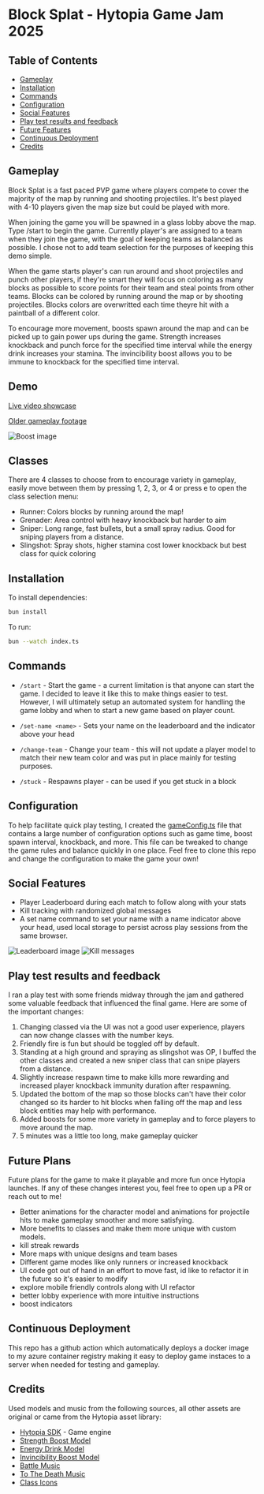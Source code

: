 # Block Splat - Hytopia Game Jam 2025

## Table of Contents

- [Gameplay](#gameplay)
- [Installation](#installation)
- [Commands](#commands)
- [Configuration](#configuration)
- [Social Features](#social-features)
- [Play test results and feedback](#play-test-results-and-feedback)
- [Future Features](#future-features)
- [Continuous Deployment](#continuous-deployment)
- [Credits](#credits)

## Gameplay

Block Splat is a fast paced PVP game where players compete to cover the majority of the map by running and shooting projectiles. It's best played with 4-10 players given the map size but could be played with more.

When joining the game you will be spawned in a glass lobby above the map. Type /start to begin the game. Currently player's are assigned to a team when they join the game, with the goal of keeping teams as balanced as possible. I chose not to add team selection for the purposes of keeping this demo simple.

When the game starts player's can run around and shoot projectiles and punch other players, if they're smart they will focus on coloring as many blocks as possible to score points for their team and steal points from other teams. Blocks can be colored by running around the map or by shooting projectiles. Blocks colors are overwritted each time theyre hit with a paintball of a different color.

To encourage more movement, boosts spawn around the map and can be picked up to gain power ups during the game. Strength increases knockback and punch force for the specified time interval while the energy drink increases your stamina. The invincibility boost allows you to be immune to knockback for the specified time interval.

## Demo

[Live video showcase](https://youtu.be/OvSbGs74PyQ)

[Older gameplay footage](https://x.com/AdonisOnX/status/1886064643870773467)

![Boost image](/screenshots/boosts.png)


## Classes

There are 4 classes to choose from to encourage variety in gameplay, easily move between them by pressing 1, 2, 3, or 4 or press e to open the class selection menu:
- Runner: Colors blocks by running around the map!
- Grenader: Area control with heavy knockback but harder to aim
- Sniper: Long range, fast bullets, but a small spray radius. Good for sniping players from a distance.
- Slingshot: Spray shots, higher stamina cost lower knockback but best class for quick coloring

## Installation

To install dependencies:

```bash
bun install
```

To run:

```bash
bun --watch index.ts
```

## Commands

- `/start` - Start the game - a current limitation is that anyone can start the game. I decided to leave it like this to make things easier to test. However, I will ultimately setup an automated system for handling the game lobby and when to start a new game based on player count.

- `/set-name <name>` - Sets your name on the leaderboard and the indicator above your head

- `/change-team` - Change your team - this will not update a player model to match their new team color and was put in place mainly for testing purposes.

- `/stuck` - Respawns player - can be used if you get stuck in a block

## Configuration

To help facilitate quick play testing, I created the [gameConfig.ts](utilities/gameConfig.ts) file that contains a large number of configuration options such as game time, boost spawn interval, knockback, and more. This file can be tweaked to change the game rules and balance quickly in one place. Feel free to clone this repo and change the configuration to make the game your own!

## Social Features

- Player Leaderboard during each match to follow along with your stats
- Kill tracking with randomized global messages
- A set name command to set your name with a name indicator above your head, used local storage to persist across play sessions from the same browser.

![Leaderboard image](/screenshots/leaderboard.png)
![Kill messages](/screenshots/killmessages.png)

## Play test results and feedback

I ran a play test with some friends midway through the jam and gathered some valuable feedback that influenced the final game. Here are some of the important changes:

1. Changing classed via the UI was not a good user experience, players can now change classes with the number keys.
2. Friendly fire is fun but should be toggled off by default.
3. Standing at a high ground and spraying as slingshot was OP, I buffed the other classes and created a new sniper class that can snipe players from a distance.
4. Slightly increase respawn time to make kills more rewarding and increased player knockback immunity duration after respawning.
5. Updated the bottom of the map so those blocks can't have their color changed so its harder to hit blocks when falling off the map and less block entities may help with performance.
6. Added boosts for some more variety in gameplay and to force players to move around the map.
7. 5 minutes was a little too long, make gameplay quicker

## Future Plans

Future plans for the game to make it playable and more fun once Hytopia launches. If any of these changes interest you, feel free to open up a PR or reach out to me!

- Better animations for the character model and animations for projectile hits to make gameplay smoother and more satisfying.
- More benefits to classes and make them more unique with custom models.
- kill streak rewards
- More maps with unique designs and team bases
- Different game modes like only runners or increased knockback
- UI code got out of hand in an effort to move fast, id like to refactor it in the future so it's easier to modify
- explore mobile friendly controls along with UI refactor
- better lobby experience with more intuitive instructions
- boost indicators 

## Continuous Deployment

This repo has a github action which automatically deploys a docker image to my azure container registry making it easy to deploy game instaces to a server when needed for testing and gameplay.

## Credits

Used models and music from the following sources, all other assets are original or came from the Hytopia asset library:

- [Hytopia SDK](https://dev.hytopia.com) - Game engine
- [Strength Boost Model](https://sketchfab.com/3d-models/strength-up-9b2c543b66914721b772ba8dbf8455da)
- [Energy Drink Model](https://sketchfab.com/3d-models/cold-energy-drink-a7c77ba7ff844fd78d3a429865181b9e)
- [Invincibility Boost Model](https://sketchfab.com/3d-models/potion-bottle-heart-64d3d02fa816415987d4585919dae0c6)
- [Battle Music](https://freesound.org/people/InspectorJ/sounds/613009/)
- [To The Death Music](https://pixabay.com/music/video-games-to-the-death-159171/)
- [Class Icons](https://captaincatsparrow.itch.io/25-free-hunter-skill-icons)